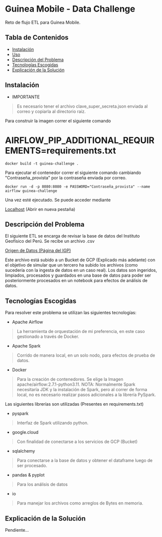 # Guinea Mobile - Data Challenge
Reto de flujo ETL para Guinea Mobile.

## Tabla de Contenidos

- [Instalación](#instalación)
- [Uso](#uso)
- [Descripción del Problema](#Descripción-del-Problema)
- [Tecnologías Escogidas](#Tecnologías-Escogidas)
- [Explicación de la Solución](#Explicación-De-La-Solución)

## Instalación
- IMPORTANTE
> Es necesario tener el archivo clave_super_secreta.json enviada al correo y copiarla al directorio raíz.

Para construir la imagen correr el siguiente comando

# AIRFLOW_PIP_ADDITIONAL_REQUIREMENTS=requirements.txt
` docker build -t guinea-challenge . ` 

Para ejecutar el contenedor correr el siguiente comando cambiando "Contraseña_provista" por la contraseña enviada por correo.

` docker run -d -p 8080:8080 -e PASSWORD="Contraseña_provista" --name airflow guinea-challenge `


Una vez esté ejecutado. Se puede acceder mediante 

[Localhost](http://localhost:8080) (Abrir en nueva pestaña)

## Descripción del Problema

El siguiente ETL se encarga de revisar la base de datos del Instituto Geofísico del Perú.
Se recibe un archivo .csv 

[Origen de Datos (Página del IGP)](https://ultimosismo.igp.gob.pe/descargar-datos-sismicos)

Este archivo está subido a un Bucket de GCP (Explicado más adelante) con el objetivo de simular que un tercero ha subido los archivos (como sucedería con la ingesta de datos en un caso real).
Los datos son ingeridos, limpiados, procesados y guardados en una base de datos para poder ser posteriormente procesados en un notebook para efectos de análisis de datos.

## Tecnologías Escogidas

Para resolver este problema se utilizan las siguientes tecnologías:

- Apache Airflow
> La herramienta de orquestación de mi preferencia, en este caso gestionado a través de Docker.

- Apache Spark
> Corrido de manera local, en un solo nodo, para efectos de prueba de datos.

- Docker 
> Para la creación de contenedores. Se elige la Imagen apache/airflow:2.7.1-python3.11.
> NOTA: Normalmente Spark necesitaría JDK y la instalación de Spark, pero al correr de forma
> local, no es necesario realizar pasos adicionales a la librería PySpark.

Las siguientes librerías son utilizadas (Presentes en requirements.txt)

- pyspark
> Interfaz de Spark utilizando python.

- google.cloud
> Con finalidad de conectarse a los servicios de GCP (Bucket)

- sqlalchemy
> Para conectarse a la base de datos y obtener el dataframe luego de ser procesado.

- pandas & pyplot
> Para los análisis de datos 

- io
> Para manejar los archivos como arreglos de Bytes en memoria.

## Explicación de la Solución

Pendiente...
